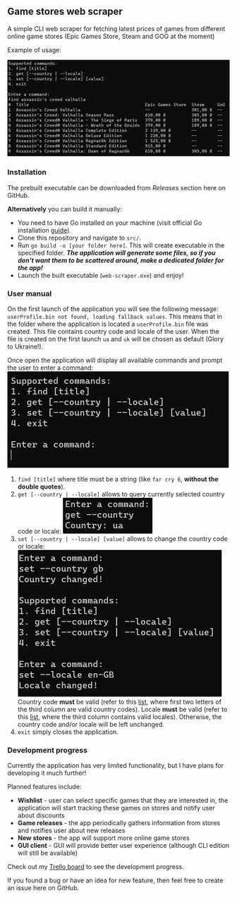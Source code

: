 ## Game stores web scraper

A simple CLI web scraper for fetching latest prices of games from different online game stores (Epic Games Store, Steam and GOG at the moment)

Example of usage:

![Example of usage](doc/findCommand.jpg)
  
### Installation

The prebuilt executable can be downloaded from *Releases* section here on GitHub.

**Alternatively** you can build it manually:
- You need to have Go installed on your machine (visit official Go installation [guide](https://go.dev/doc/install)).
- Clone this repository and navigate to `src/`.
- Run `go build -o [your folder here]`. This will create executable in the specified folder.
***The application will generate some files, so if you don't want them to be scattered around, make a dedicated folder for the app!***
- Launch the built executable (`web-scraper.exe`) and enjoy!

### User manual
On the first launch of the application you will see the following message: `userProfile.bin not found, loading fallback values`. This means that in the folder where the application is located a `userProfile.bin` file was created. This file contains country code and locale of the user. When the file is created on the first launch `ua` and `uk` will be chosen as default (Glory to Ukraine!).

Once open the application will display all available commands and prompt the user to enter a command:
![Command prompt](doc/commandPrompt.jpg)

1. `find [title]` where title must be a string (like `far cry 6`, **without the double quotes**).
2. `get [--country | --locale]` allows to query currently selected country code or locale:
![Get command](doc/getCommand.jpg)
3. `set [--country | --locale] [value]` allows to change the country code or locale:
![Set command](doc/setCommand.jpg)
Country code **must** be valid (refer to this [list](https://countrycode.org/), where first two letters of the third column are valid country codes).
Locale **must** be valid (refer to this [list](https://www.science.co.il/language/Locale-codes.php), where the third column contains valid locales).
Otherwise, the country code and/or locale will be left unchanged.
4. `exit` simply closes the application.

### Development progress
Currently the application has very limited functionality, but I have plans for developing it much further!

Planned features include:
- **Wishlist** - user can select specific games that they are interested in, the application will start tracking these games on stores and notify user about discounts
- **Game releases** - the app periodically gathers information from stores and notifies user about new releases
- **New stores** - the app will support more online game stores
- **GUI client** - GUI will provide better user experience (although CLI edition will still be available)

Check out my [Trello board](https://trello.com/b/0W9bt4xw/game-stores-scraper) to see the development progress.

If you found a bug or have an idea for new feature, then feel free to create an issue here on GitHub.